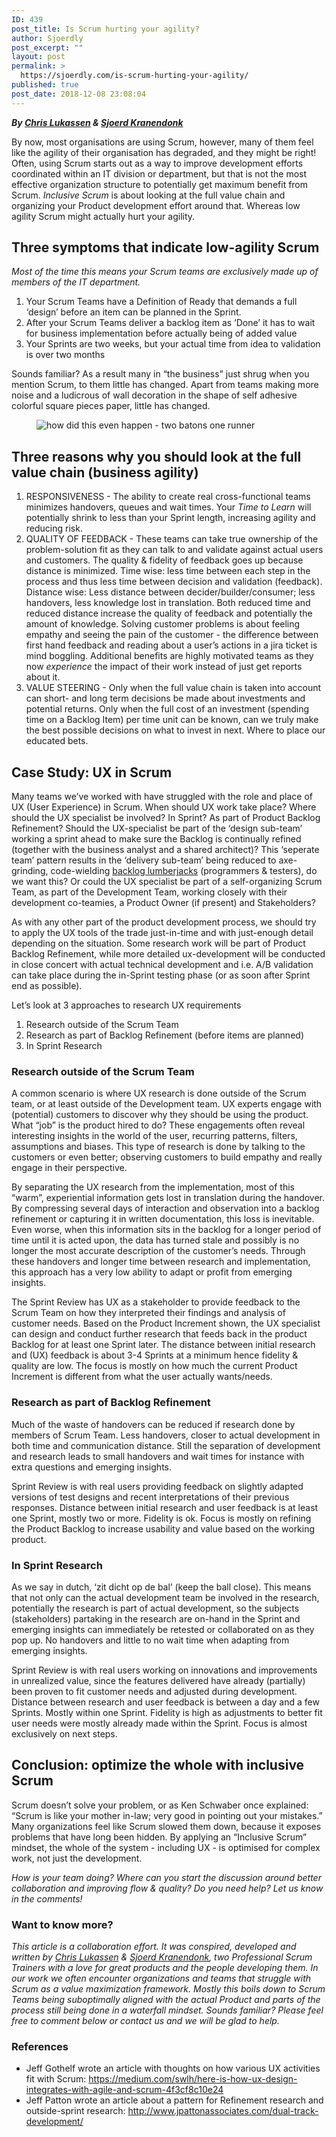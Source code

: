 ```yaml
---
ID: 439
post_title: Is Scrum hurting your agility?
author: Sjoerdly
post_excerpt: ""
layout: post
permalink: >
  https://sjoerdly.com/is-scrum-hurting-your-agility/
published: true
post_date: 2018-12-08 23:08:04
---
```

<!-- wp:paragraph -->
<p><strong><em>By </em><a href="https://www.scrum.org/chris-lukassen"><em>Chris Lukassen</em></a><em> &amp; </em><a href="https://www.scrum.org/sjoerd-kranendonk"><em>Sjoerd Kranendonk</em></a></strong></p>
<!-- /wp:paragraph -->

<!-- wp:paragraph -->
<p>By now, most organisations are using Scrum, however, many of them feel like the agility of their organisation has degraded, and they might be right! Often, using Scrum starts out as a way to improve development efforts coordinated within an IT division or department, but that is not the most effective organization structure to potentially get maximum benefit from Scrum. <em>Inclusive Scrum</em> is about looking at the full value chain and organizing your Product development effort around that. Whereas low agility Scrum might actually hurt your agility.</p>
<!-- /wp:paragraph -->

<!-- wp:heading -->
<h2><strong>Three symptoms that indicate low-agility Scrum</strong></h2>
<!-- /wp:heading -->

<!-- wp:paragraph -->
<p><em>Most of the time this means your Scrum teams are exclusively made up of members of the IT department.</em></p>
<!-- /wp:paragraph -->

<!-- wp:list {"ordered":true} -->
<ol><li>Your Scrum Teams have a Definition of Ready that demands a full ‘design’ before an item can be planned in the Sprint.</li><li>After your Scrum Teams deliver a backlog item as ‘Done’ it has to wait for business implementation before actually being of added value</li><li>Your Sprints are two weeks, but your actual time from idea to validation is over two months</li></ol>
<!-- /wp:list -->

<!-- wp:paragraph -->
<p>Sounds familiar? As a result many in “the business” just shrug when you mention Scrum, to them little has changed. Apart from teams making more noise and a ludicrous of wall decoration in the shape of self adhesive colorful square pieces paper, little has changed. </p>
<!-- /wp:paragraph -->

<!-- wp:image {"id":440} -->
<figure class="wp-block-image"><img src="https://sjoerdly.com/wp/wp-content/uploads/2018/12/3397a61aab454a4f05039efa511933984a0de1c771532a4db39cd5efe59db73d.jpg" alt="how did this even happen - two batons one runner" class="wp-image-440"/></figure>
<!-- /wp:image -->

<!-- wp:heading -->
<h2><strong>Three reasons why you should look at the full value chain (business agility)</strong></h2>
<!-- /wp:heading -->

<!-- wp:list {"ordered":true} -->
<ol><li>RESPONSIVENESS - The ability to create real cross-functional teams minimizes handovers, queues and wait times. Your <em>Time to Learn</em> will potentially shrink to less than your Sprint length, increasing agility and reducing risk.</li><li>QUALITY OF FEEDBACK - These teams can take true ownership of the problem-solution fit as they can talk to and validate against actual users and customers. The quality &amp; fidelity of feedback goes up because distance is minimized. Time wise: less time between each step in the process and thus less time between decision and validation (feedback). Distance wise: Less distance between decider/builder/consumer; less handovers, less knowledge lost in translation. Both reduced time and reduced distance increase the quality of feedback and potentially the amount of knowledge. Solving customer problems is about feeling empathy and seeing the pain of the customer - the difference between first hand feedback and reading about a user’s actions in a jira ticket is mind boggling. Additional benefits are highly motivated teams as they now <em>experience</em> the impact of their work instead of just get reports about it.</li><li>VALUE STEERING - Only when the full value chain is taken into account can short- and long term decisions be made about investments and potential returns. Only when the full cost of an investment (spending time on a Backlog Item) per time unit can be known, can we truly make the best possible decisions on what to invest in next. Where to place our educated bets.</li></ol>
<!-- /wp:list -->

<!-- wp:heading -->
<h2><strong>Case Study: UX in Scrum</strong></h2>
<!-- /wp:heading -->

<!-- wp:paragraph -->
<p>Many teams we’ve worked with have struggled with the role and place of UX (User Experience) in Scrum. When should UX work take place? Where should the UX specialist be involved? In Sprint? As part of Product Backlog Refinement? Should the UX-specialist be part of the ‘design sub-team’ working a sprint ahead to make sure the Backlog is continually refined (together with the business analyst and a shared architect)? This ‘seperate team’ pattern results in the ‘delivery sub-team’ being reduced to axe-grinding, code-wielding <a href="https://www.solutionsiq.com/resource/agile-amped-podcast/outcome-over-output-backlog-lumberjack/">backlog lumberjacks</a> (programmers &amp; testers), do we want this? Or could the UX specialist be part of a self-organizing Scrum Team, as part of the Development Team, working closely with their development co-teamies, a Product Owner (if present) and Stakeholders? <br></p>
<!-- /wp:paragraph -->

<!-- wp:paragraph -->
<p>As with any other part of the product development process, we should try to apply the UX tools of the trade just-in-time and with just-enough detail depending on the situation. Some research work will be part of Product Backlog Refinement, while more detailed ux-development will be conducted in close concert with actual technical development and i.e. A/B validation can take place during the in-Sprint testing phase (or as soon after Sprint end as possible). </p>
<!-- /wp:paragraph -->

<!-- wp:paragraph -->
<p>Let’s look at 3 approaches to research UX requirements</p>
<!-- /wp:paragraph -->

<!-- wp:list {"ordered":true} -->
<ol><li>Research outside of the Scrum Team</li><li>Research as part of Backlog Refinement (before items are planned)</li><li>In Sprint Research</li></ol>
<!-- /wp:list -->

<!-- wp:heading {"level":3} -->
<h3><strong>Research outside of the Scrum Team</strong></h3>
<!-- /wp:heading -->

<!-- wp:paragraph -->
<p>A common scenario is where UX research is done outside of the Scrum team, or at least outside of the Development team. UX experts engage with (potential) customers to discover why they should be using the product. What “job” is the product hired to do? These engagements often reveal interesting insights in the world of the user, recurring patterns, filters, assumptions and biases. This type of research is done by talking to the customers or even better; observing customers to build empathy and really engage in their perspective.</p>
<!-- /wp:paragraph -->

<!-- wp:paragraph -->
<p>By separating the UX research from the implementation, most of this “warm”, experiential information gets lost in translation during the handover. By compressing several days of interaction and observation into a backlog refinement or capturing it in written documentation, this loss is inevitable. Even worse, when this information sits in the backlog for a longer period of time until it is acted upon, the data has turned stale and possibly is no longer the most accurate description of the customer’s needs. Through these handovers and longer time between research and implementation, this approach has a very low ability to adapt or profit from emerging insights. </p>
<!-- /wp:paragraph -->

<!-- wp:paragraph -->
<p>The Sprint Review has UX as a stakeholder to provide feedback to the Scrum Team on how they interpreted their findings and analysis of customer needs. Based on the Product Increment shown, the UX specialist can design and conduct further research that feeds back in the product Backlog for at least one Sprint later. The distance between initial research and (UX) feedback is about 3-4 Sprints at a minimum hence fidelity &amp; quality are low. The focus is mostly on how much the current Product Increment is different from what the user actually wants/needs.<br></p>
<!-- /wp:paragraph -->

<!-- wp:heading {"level":3} -->
<h3><strong>Research as part of Backlog Refinement</strong></h3>
<!-- /wp:heading -->

<!-- wp:paragraph -->
<p>Much of the waste of handovers can be reduced if research done by members of Scrum Team. Less handovers, closer to actual development in both time and communication distance. Still the separation of development and research leads to small handovers and wait times for instance with extra questions and emerging insights. </p>
<!-- /wp:paragraph -->

<!-- wp:paragraph -->
<p>Sprint Review is with real users providing feedback on slightly adapted versions of test designs and recent interpretations of their previous responses. Distance between initial research and user feedback is at least one Sprint, mostly two or more. Fidelity is ok. Focus is mostly on refining the Product Backlog to increase usability and value based on the working product.<br></p>
<!-- /wp:paragraph -->

<!-- wp:heading {"level":3} -->
<h3><strong>In Sprint Research</strong></h3>
<!-- /wp:heading -->

<!-- wp:paragraph -->
<p>As we say in dutch, ‘zit dicht op de bal’ (keep the ball close). This means that not only can the actual development team be involved in the research, potentially the research is part of actual development, so the subjects (stakeholders) partaking in the research are on-hand in the Sprint and emerging insights can immediately be retested or collaborated on as they pop up. No handovers and little to no wait time when adapting from emerging insights. </p>
<!-- /wp:paragraph -->

<!-- wp:paragraph -->
<p>Sprint Review is with real users working on innovations and improvements in unrealized value, since the features delivered have already (partially) been proven to fit customer needs and adjusted during development. Distance between research and user feedback is between a day and a few Sprints. Mostly within one Sprint. Fidelity is high as adjustments to better fit user needs were mostly already made within the Sprint. Focus is almost exclusively on next steps.<br></p>
<!-- /wp:paragraph -->

<!-- wp:heading -->
<h2><strong>Conclusion: optimize the whole with inclusive Scrum</strong></h2>
<!-- /wp:heading -->

<!-- wp:paragraph -->
<p>Scrum doesn’t solve your problem, or as Ken Schwaber once explained: “Scrum is like your mother in-law; very good in pointing out your mistakes.” Many organizations feel like Scrum slowed them down, because it exposes problems that have long been hidden. By applying an “Inclusive Scrum” mindset, the whole of the system - including UX - is optimised for complex work, not just the development.<br></p>
<!-- /wp:paragraph -->

<!-- wp:paragraph -->
<p><em>How is your team doing? Where can you start the discussion around better collaboration and improving flow &amp; quality? Do you need help? Let us know in the comments! </em></p>
<!-- /wp:paragraph -->

<!-- wp:heading {"level":3} -->
<h3><strong>Want to know more?</strong></h3>
<!-- /wp:heading -->

<!-- wp:paragraph -->
<p><em>This article is a collaboration effort. It was conspired, developed and written by </em><a href="https://www.scrum.org/chris-lukassen"><em>Chris Lukassen</em></a><em> &amp; </em><a href="https://www.scrum.org/sjoerd-kranendonk"><em>Sjoerd Kranendonk</em></a><em>, two Professional Scrum Trainers with a love for great products and the people developing them. In our work we often encounter organizations and teams that struggle with Scrum as a value maximization framework. Mostly this boils down to Scrum Teams being suboptimally aligned with the actual Product and parts of the process still being done in a waterfall mindset. Sounds familiar? Please feel free to comment below or contact us and we will be glad to help.</em></p>
<!-- /wp:paragraph -->

<!-- wp:heading {"level":3} -->
<h3><strong>References</strong></h3>
<!-- /wp:heading -->

<!-- wp:list -->
<ul><li>Jeff Gothelf wrote an article with thoughts on how various UX activities fit with Scrum: <a href="https://medium.com/swlh/here-is-how-ux-design-integrates-with-agile-and-scrum-4f3cf8c10e24">https://medium.com/swlh/here-is-how-ux-design-integrates-with-agile-and-scrum-4f3cf8c10e24</a> </li><li>Jeff Patton wrote an article about a pattern for Refinement research and outside-sprint research: <a href="http://www.jpattonassociates.com/dual-track-development/">http://www.jpattonassociates.com/dual-track-development/</a></li></ul>
<!-- /wp:list -->
